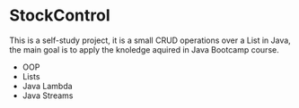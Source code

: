 # StockControl
This is a self-study project, it is a small CRUD operations over a List in Java, the main goal is to apply the knoledge aquired in Java Bootcamp course.
- OOP
- Lists
- Java Lambda
- Java Streams
